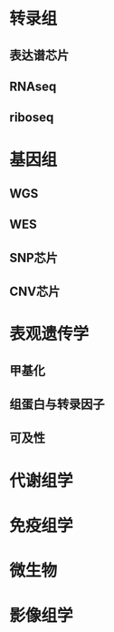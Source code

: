 
# 转录组

## 表达谱芯片

## RNAseq

## riboseq



# 基因组

## WGS

## WES

## SNP芯片


## CNV芯片


# 表观遗传学

## 甲基化


## 组蛋白与转录因子


## 可及性


# 代谢组学


# 免疫组学



# 微生物


# 影像组学
